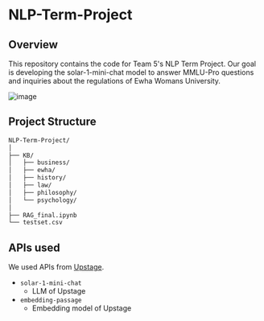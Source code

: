 # NLP-Term-Project

## Overview
This repository contains the code for Team 5's NLP Term Project. Our goal is developing the solar-1-mini-chat model to answer MMLU-Pro questions and inquiries about the regulations of Ewha Womans University.

![image](https://github.com/user-attachments/assets/6efc82e1-d054-4f17-b0c4-71edfe661590)

## Project Structure

```bash
NLP-Term-Project/
│
├── KB/
│   ├── business/
│   ├── ewha/
│   ├── history/
│   ├── law/
│   ├── philosophy/
│   └── psychology/
│
├── RAG_final.ipynb
└── testset.csv
```

## APIs used
We used APIs from <a href="https://www.upstage.ai/">Upstage</a>.

- `solar-1-mini-chat`
  - LLM of Upstage
- `embedding-passage`
  - Embedding model of Upstage
